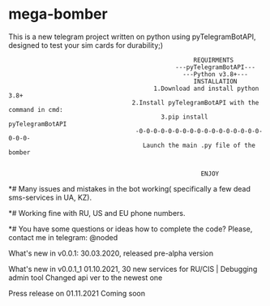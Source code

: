 # mega-bomber
 This is a new telegram project written on python using pyTelegramBotAPI, designed to test your sim cards for durability;)
 
                                                       REQUIRMENTS
                                                  ---pyTelegramBotAPI---
                                                    ---Python v3.8+---
                                                       INSTALLATION
                                            1.Download and install python 3.8+
                                      2.Install pyTelegramBotAPI with the command in cmd:
                                              3.pip install pyTelegramBotAPI
                                       -0-0-0-0-0-0-0-0-0-0-0-0-0-0-0-0-0-0-0-0-
                                         Launch the main .py file of the bomber
                                           
                                          
                                                         ENJOY
*# Many issues and mistakes in the bot working( specifically a few dead sms-services in UA, KZ).

*# Working fine with RU, US and EU phone numbers.

*# You have some questions or ideas how to complete the code? Please, contact me in telegram: @noded 

What's new in v0.0.1:
30.03.2020, released pre-alpha version

What's new in v0.0.1_1
01.10.2021, 30 new services for RU/CIS | Debugging admin tool
Changed api ver to the newest one

Press release on 01.11.2021
Coming soon
